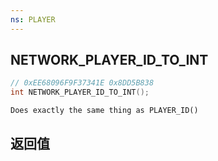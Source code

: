```yaml
---
ns: PLAYER
---
```

## NETWORK_PLAYER_ID_TO_INT

```c
// 0xEE68096F9F37341E 0x8DD5B838
int NETWORK_PLAYER_ID_TO_INT();
```

```
Does exactly the same thing as PLAYER_ID()  
```

## 返回值
